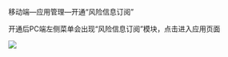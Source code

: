 移动端—应用管理—开通“风险信息订阅”

开通后PC端左侧菜单会出现“风险信息订阅”模块，点击进入应用页面

![](file:///C:\Users\ADMINI~1\AppData\Local\Temp\ksohtml\wpsD4DE.tmp.jpg)

